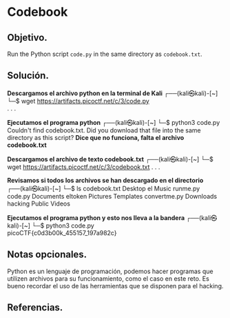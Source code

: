 # Codebook

## Objetivo.

Run the Python script `code.py` in the same directory as `codebook.txt`.

## Solución.

**Descargamos el archivo python  en la terminal de Kali**
┌──(kali㉿kali)-[~]
└─$ wget https://artifacts.picoctf.net/c/3/code.py      
.
.
.

**Ejecutamos el programa python**
┌──(kali㉿kali)-[~]
└─$ python3 code.py     
Couldn't find codebook.txt. Did you download that file into the same directory as this script?
**Dice que no funciona, falta el archivo codebook.txt**

**Descargamos el archivo de texto codebook.txt**
┌──(kali㉿kali)-[~]
└─$ wget https://artifacts.picoctf.net/c/3/codebook.txt
.
.
.

**Revisamos si todos los archivos se han descargado en el directorio**
┌──(kali㉿kali)-[~]
└─$ ls
codebook.txt  Desktop    el       Music     runme.py
code.py       Documents  eltoken  Pictures  Templates
convertme.py  Downloads  hacking  Public    Videos

**Ejecutamos el programa python  y esto nos lleva a la bandera**
┌──(kali㉿kali)-[~]
└─$ python3 code.py                                    
picoCTF{c0d3b00k_455157_197a982c}

## Notas opcionales.

Python es un lenguaje de programación, podemos hacer programas que utilizen archivos para su funcionamiento, como el caso en este reto. Es bueno recordar el uso de las herramientas que se disponen para el hacking.

## Referencias.